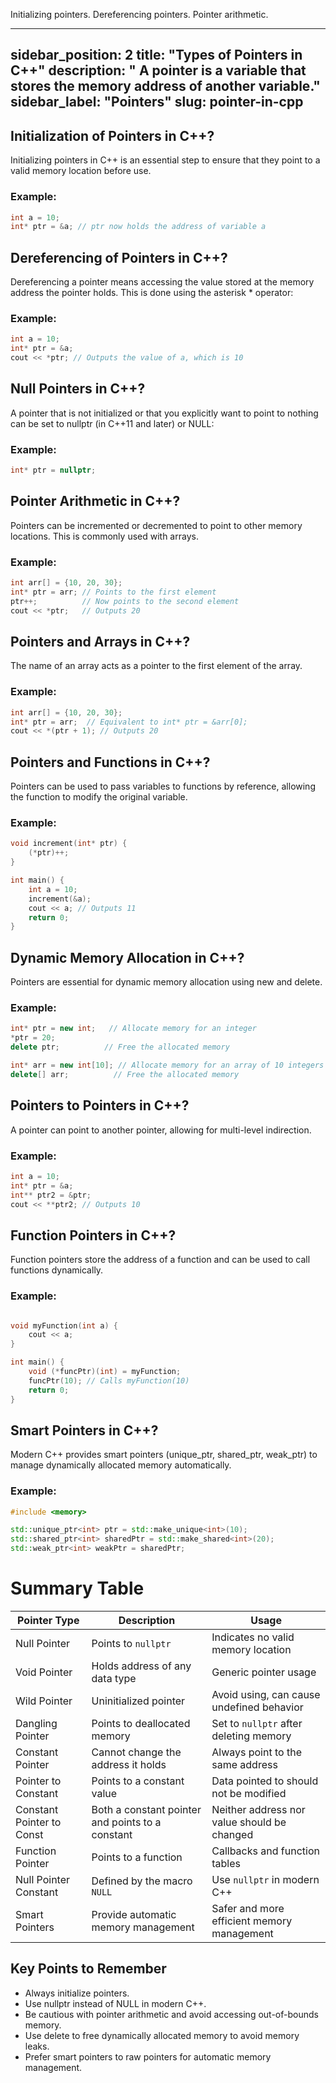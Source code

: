 Initializing pointers.
Dereferencing pointers.
Pointer arithmetic.

---
sidebar_position: 2
title: "Types of Pointers in C++"
description: " A pointer is a variable that stores the memory address of another variable."
sidebar_label: "Pointers"
slug: pointer-in-cpp
---


## Initialization of Pointers in C++?
Initializing pointers in C++ is an essential step to ensure that they point to a valid memory location before use. 

### Example:
```cpp
int a = 10;
int* ptr = &a; // ptr now holds the address of variable a
```
## Dereferencing of Pointers in C++?
Dereferencing a pointer means accessing the value stored at the memory address the pointer holds. This is done using the asterisk * operator:


### Example:
```cpp
int a = 10;
int* ptr = &a;
cout << *ptr; // Outputs the value of a, which is 10

```


## Null Pointers in C++?
A pointer that is not initialized or that you explicitly want to point to nothing can be set to nullptr (in C++11 and later) or NULL:


### Example:
```cpp
int* ptr = nullptr;
```

## Pointer Arithmetic in C++?
Pointers can be incremented or decremented to point to other memory locations. This is commonly used with arrays.


### Example:
```cpp
int arr[] = {10, 20, 30};
int* ptr = arr; // Points to the first element
ptr++;          // Now points to the second element
cout << *ptr;   // Outputs 20

```


## Pointers and Arrays in C++?
The name of an array acts as a pointer to the first element of the array.


### Example:
```cpp
int arr[] = {10, 20, 30};
int* ptr = arr;  // Equivalent to int* ptr = &arr[0];
cout << *(ptr + 1); // Outputs 20

```


## Pointers and Functions in C++?
Pointers can be used to pass variables to functions by reference, allowing the function to modify the original variable.


### Example:
```cpp
void increment(int* ptr) {
    (*ptr)++;
}

int main() {
    int a = 10;
    increment(&a);
    cout << a; // Outputs 11
    return 0;
}

```

## Dynamic Memory Allocation in C++?
Pointers are essential for dynamic memory allocation using new and delete.


### Example:
```cpp
int* ptr = new int;   // Allocate memory for an integer
*ptr = 20;
delete ptr;          // Free the allocated memory

int* arr = new int[10]; // Allocate memory for an array of 10 integers
delete[] arr;          // Free the allocated memory

```


## Pointers to Pointers in C++?
A pointer can point to another pointer, allowing for multi-level indirection.


### Example:
```cpp
int a = 10;
int* ptr = &a;
int** ptr2 = &ptr;
cout << **ptr2; // Outputs 10
```


## Function Pointers in C++?
Function pointers store the address of a function and can be used to call functions dynamically.


### Example:
```cpp

void myFunction(int a) {
    cout << a;
}

int main() {
    void (*funcPtr)(int) = myFunction;
    funcPtr(10); // Calls myFunction(10)
    return 0;
}

```


## Smart Pointers in C++?
Modern C++ provides smart pointers (unique_ptr, shared_ptr, weak_ptr) to manage dynamically allocated memory automatically.


### Example:
```cpp
#include <memory>

std::unique_ptr<int> ptr = std::make_unique<int>(10);
std::shared_ptr<int> sharedPtr = std::make_shared<int>(20);
std::weak_ptr<int> weakPtr = sharedPtr;

```

# Summary Table

| Pointer Type                | Description                           | Usage                                      |
|-----------------------------|---------------------------------------|--------------------------------------------|
| Null Pointer                | Points to `nullptr`                   | Indicates no valid memory location         |
| Void Pointer                | Holds address of any data type        | Generic pointer usage                      |
| Wild Pointer                | Uninitialized pointer                 | Avoid using, can cause undefined behavior  |
| Dangling Pointer            | Points to deallocated memory          | Set to `nullptr` after deleting memory     |
| Constant Pointer            | Cannot change the address it holds    | Always point to the same address           |
| Pointer to Constant         | Points to a constant value            | Data pointed to should not be modified     |
| Constant Pointer to Const   | Both a constant pointer and points to a constant | Neither address nor value should be changed |
| Function Pointer            | Points to a function                  | Callbacks and function tables              |
| Null Pointer Constant       | Defined by the macro `NULL`           | Use `nullptr` in modern C++                |
| Smart Pointers              | Provide automatic memory management   | Safer and more efficient memory management |



## Key Points to Remember
- Always initialize pointers.
- Use nullptr instead of NULL in modern C++.
- Be cautious with pointer arithmetic and avoid accessing out-of-bounds memory.
- Use delete to free dynamically allocated memory to avoid memory leaks.
- Prefer smart pointers to raw pointers for automatic memory management.




